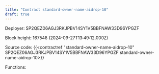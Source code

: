 ```yaml
---
title: "Contract standard-owner-name-aidrop-10"
draft: true
---
```

Deployer: SP2QEZ06AGJ3RKJPBV14SY1V5BBFNAW33D96YPGZF


 



Block height: 167548 (2024-09-27T13:49:12.000Z)

Source code: {{<contractref "standard-owner-name-aidrop-10" SP2QEZ06AGJ3RKJPBV14SY1V5BBFNAW33D96YPGZF standard-owner-name-aidrop-10>}}

Functions:


